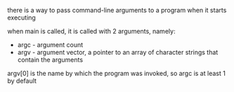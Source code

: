 there is a way to pass command-line arguments to a program when it starts executing

when main is called, it is called with 2 arguments, namely:
- argc - argument count
- argv - argument vector, a pointer to an array of character strings that contain the arguments

argv\[0] is the name by which the program was invoked, so argc is at least 1 by default

